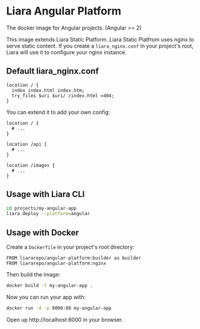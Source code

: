 # Liara Angular Platform
The docker image for Angular projects. (Angular >= 2)

This image extends Liara Static Platform. Liara Static Platfrom uses nginx to serve static content. If you create a `liara_nginx.conf` in your project's root, Liara will use it to configure your nginx instance.

## Default liara_nginx.conf
```
location / {
  index index.html index.htm;
  try_files $uri $uri/ /index.html =404;
}
```

You can extend it to add your own config:
```
location / {
  # ...
}

location /api {
  # ...
}

location /images {
  # ...
}
```

## Usage with Liara CLI
```sh
cd projects/my-angular-app
liara deploy --platform=angular
```

## Usage with Docker
Create a `Dockerfile` in your project's root directory:
```
FROM liararepo/angular-platform:builder as builder
FROM liararepo/angular-platform:nginx
```

Then build the image:
```sh
docker build -t my-angular-app .
```

Now you can run your app with:
```sh
docker run -d -p 8000:80 my-angular-app
```

Open up http://localhost:8000 in your browser.